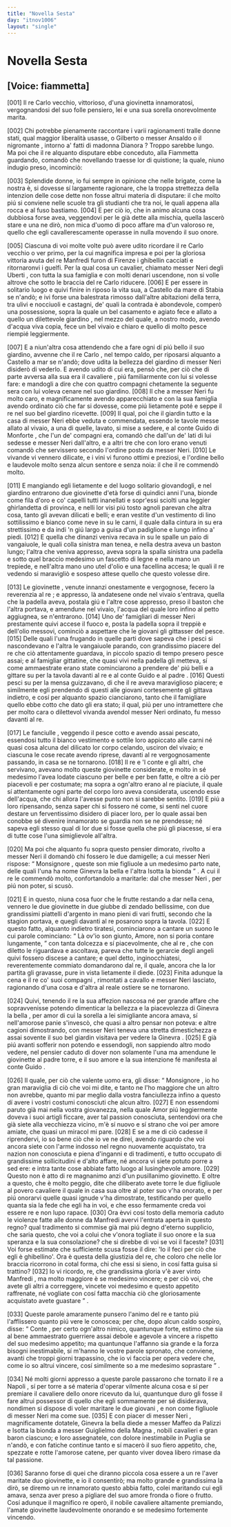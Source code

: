 ```yaml
---
title: "Novella Sesta"
day: "itnov1006"
layout: "single"
---
```

<div id="nov1006" type="novella" who="fiammetta">
 <h1>
  Novella Sesta
 </h1>
 <p>
  <h2>
   [Voice: fiammetta]
  </h2>
 </p>
 <argument>
  <p>
   <a name="p00060001">
    [001]
   </a>
   Il
   <name persref="recarloi" type="person">
    re Carlo
   </name>
   vecchio, vittorioso, d'una
   <name persref="ginevrauberti isottauberti" type="person">
    giovinetta
   </name>
   innamoratosi, vergognandosi del suo folle pensiero, lei e una sua sorella onorevolmente marita.
  </p>
 </argument>
 <div3 type="commentary" who="author">
  <p>
   <a name="p00060002">
    [002]
   </a>
   Chi potrebbe pienamente raccontare i varii ragionamenti tralle donne stati, qual maggior liberalit&agrave; usasse, o
   <name persref="gilberto" type="person">
    Gilberto
   </name>
   o
   <name persref="ansaldo" type="person">
    messer Ansaldo
   </name>
   o
   <name persref="negromante-1005" type="person">
    il nigromante
   </name>
   , intorno a' fatti di
   <name persref="dianora" type="person">
    madonna Dianora
   </name>
   ? Troppo sarebbe lungo. Ma poi che
   <name persref="panfilo" type="person">
    il re
   </name>
   alquanto disputare ebbe conceduto, alla
   <name persref="fiammetta" type="person">
    Fiammetta
   </name>
   guardando, comand&ograve; che novellando traesse lor di quistione; la quale, niuno indugio preso, incominci&ograve;:
  </p>
 </div3>
 <div3 type="commentary" who="fiammetta">
  <p>
   <a name="p00060003">
    [003]
   </a>
   Splendide donne, io fui sempre in opinione che nelle brigate, come la nostra &egrave;, si dovesse s&iacute; largamente ragionare, che la troppa strettezza della intenzion delle cose dette non fosse altrui materia di disputare: il che molto pi&uacute; si conviene nelle scuole tra gli studianti che tra noi, le quali appena alla rocca e al fuso bastiamo.
   <a name="p00060004">
    [004]
   </a>
   E per ci&ograve; io, che in animo alcuna cosa dubbiosa forse avea, veggendovi per le gi&agrave; dette alla mischia, quella lascer&ograve; stare e una ne dir&ograve;, non mica d'uomo di poco affare ma d'un valoroso re, quello che egli cavallerescamente operasse in nulla movendo il suo onore.
  </p>
 </div3>
 <p>
  <a name="p00060005">
   [005]
  </a>
  Ciascuna di voi molte volte pu&ograve; avere udito ricordare
  <name persref="recarloi" type="person">
   il re Carlo
  </name>
  vecchio o ver primo, per la cui magnifica impresa e poi per la gloriosa vittoria avuta del
  <name persref="remanfredi" type="person">
   re Manfredi
  </name>
  furon di
  <name placeref="firenze" type="place">
   Firenze
  </name>
  i ghibellin cacciati e ritornaronvi i guelfi. Per la qual cosa un cavalier, chiamato
  <name persref="neriuberti" type="person">
   messer Neri degli Uberti
  </name>
  , con tutta la sua famiglia e con molti denari uscendone, non si volle altrove che sotto le braccia del
  <name persref="recarloi" type="person">
   re Carlo
  </name>
  riducere.
  <a name="p00060006">
   [006]
  </a>
  E per essere in solitario luogo e quivi finire in riposo la vita sua, a
  <name placeref="castellammarestabia" type="place">
   Castello da mare di Stabia
  </name>
  se n'and&ograve;; e ivi forse una balestrata rimosso dall'altre abitazioni della terra, tra ulivi e nocciuoli e castagni, de' quali la contrada &egrave; abondevole, comper&ograve; una possessione, sopra la quale un bel
  <name placeref="casamento-1006" type="place">
   casamento
  </name>
  e agiato fece e allato a quello un dilettevole
  <name placeref="giardino-1006" type="place">
   giardino
  </name>
  , nel mezzo del quale, a nostro modo, avendo d'acqua viva copia, fece un bel vivaio e chiaro e quello di molto pesce riempi&eacute; leggiermente.
 </p>
 <p>
  <a name="p00060007">
   [007]
  </a>
  E a niun'altra cosa attendendo che a fare ogni d&iacute; pi&uacute; bello il suo giardino, avvenne che
  <name persref="recarloi" type="person">
   il re Carlo
  </name>
  , nel tempo caldo, per riposarsi alquanto a
  <name placeref="castellammarestabia" type="place">
   Castello
  </name>
  a mar se n'and&ograve;; dove udita la bellezza del
  <name placeref="giardino-1006" type="place">
   giardino
  </name>
  di
  <name persref="neriuberti" type="person">
   messer Neri
  </name>
  disider&ograve; di vederlo. E avendo udito di cui era, pens&ograve; che, per ci&ograve; che di parte avversa alla sua era
  <name persref="neriuberti" type="person">
   il cavaliere
  </name>
  , pi&uacute; familiarmente con lui si volesse fare: e mandogli a dire che con quattro
  <name persref="compagni-1006" type="person">
   compagni
  </name>
  chetamente la seguente sera con lui voleva cenare nel suo giardino.
  <a name="p00060008">
   [008]
  </a>
  Il che a
  <name persref="neriuberti" type="person">
   messer Neri
  </name>
  fu molto caro, e magnificamente avendo apparecchiato e con la sua famiglia avendo ordinato ci&ograve; che far si dovesse, come pi&uacute; lietamente pot&eacute; e seppe
  <name persref="recarloi" type="person">
   il re
  </name>
  nel suo bel giardino ricevette.
  <a name="p00060009">
   [009]
  </a>
  Il qual, poi che il giardin tutto e la casa di
  <name persref="neriuberti" type="person">
   messer Neri
  </name>
  ebbe veduta e commendata, essendo le tavole messe allato al vivaio, a una di quelle, lavato, si mise a sedere, e al
  <name persref="guidomonforte" type="person">
   conte Guido di Monforte
  </name>
  , che l'un de' compagni era, comand&ograve; che dall'un de' lati di lui sedesse e
  <name persref="neriuberti" type="person">
   messer Neri
  </name>
  dall'altro, e a altri tre che con loro erano venuti comand&ograve; che servissero secondo l'ordine posto da messer Neri.
  <a name="p00060010">
   [010]
  </a>
  Le vivande vi vennero dilicate, e i vini vi furono ottimi e preziosi, e l'ordine bello e laudevole molto senza alcun sentore e senza noia: il che il re commend&ograve; molto.
 </p>
 <p>
  <a name="p00060011">
   [011]
  </a>
  E mangiando egli lietamente e del luogo solitario giovandogli, e nel
  <name placeref="giardino-1006" type="place">
   giardino
  </name>
  entrarono due
  <name persref="ginevrauberti isottauberti" type="person">
   giovinette
  </name>
  d'et&agrave; forse di quindici anni l'una, bionde come fila d'oro e co' capelli tutti inanellati e sopr'essi sciolti una leggier ghirlandetta di provinca, e nelli lor visi pi&uacute; tosto agnoli parevan che altra cosa, tanto gli avevan dilicati e belli; e eran vestite d'un vestimento di lino sottilissimo e bianco come neve in su le carni, il quale dalla cintura in su era strettissimo e da indi 'n gi&uacute; largo a guisa d'un padiglione e lungo infino a' piedi.
  <a name="p00060012">
   [012]
  </a>
  E quella che dinanzi veniva recava in su le spalle un paio di vangaiuole, le quali colla sinistra man tenea, e nella destra aveva un baston lungo; l'altra che veniva appresso, aveva sopra la spalla sinistra una padella e sotto quel braccio medesimo un fascetto di legne e nella mano un trepiede, e nell'altra mano uno utel d'olio e una facellina accesa; le quali
  <name persref="recarloi" type="person">
   il re
  </name>
  vedendo si maravigli&ograve; e sospeso attese quello che questo volesse dire.
 </p>
 <p>
  <a name="p00060013">
   [013]
  </a>
  <name persref="ginevrauberti isottauberti" type="person">
   Le giovinette
  </name>
  , venute innanzi onestamente e vergognose, fecero la reverenzia al
  <name persref="recarloi" type="person">
   re
  </name>
  ; e appresso, l&agrave; andatesene onde nel vivaio s'entrava, quella che la padella aveva, postala gi&uacute; e l'altre cose appresso, preso il baston che l'altra portava, e amendune nel vivaio, l'acqua del quale loro infino al petto aggiugnea, se n'entrarono.
  <a name="p00060014">
   [014]
  </a>
  Uno de'
  <name persref="famigliari-1006" type="person">
   famigliari
  </name>
  di
  <name persref="neriuberti" type="person">
   messer Neri
  </name>
  prestamente quivi accese il fuoco e, posta la padella sopra il treppi&egrave; e dell'olio messovi, cominci&ograve; a aspettare che le giovani gli gittasser del pesce.
  <a name="p00060015">
   [015]
  </a>
  Delle quali l'una frugando in quelle parti dove sapeva che i pesci si nascondevano e l'altra le vangaiuole parando, con grandissimo piacere del re che ci&ograve; attentamente guardava, in piccolo spazio di tempo presero pesce assai; e al famigliar gittatine, che quasi vivi nella padella gli metteva, s&iacute; come ammaestrate erano state cominciarono a prendere de' pi&uacute; belli e a gittare su per la tavola davanti al re e al
  <name persref="guidomonforte" type="person">
   conte Guido
  </name>
  e al
  <name persref="neriuberti" type="person">
   padre
  </name>
  .
  <a name="p00060016">
   [016]
  </a>
  Questi pesci su per la mensa guizzavano, di che il re aveva maraviglioso piacere; e similmente egli prendendo di questi alle giovani cortesemente gli gittava indietro, e cos&iacute; per alquanto spazio cianciarono, tanto che il famigliare quello ebbe cotto che dato gli era stato; il qual, pi&uacute; per uno intramettere che per molto cara o dilettevol vivanda avendol
  <name persref="neriuberti" type="person">
   messer Neri
  </name>
  ordinato, fu messo davanti al re.
 </p>
 <p>
  <a name="p00060017">
   [017]
  </a>
  <name persref="ginevrauberti isottauberti" type="person">
   Le fanciulle
  </name>
  , veggendo il pesce cotto e avendo assai pescato, essendosi tutto il bianco vestimento e sottile loro appiccato alle carni n&eacute; quasi cosa alcuna del dilicato lor corpo celando, usciron del vivaio; e ciascuna le cose recate avendo riprese, davanti al
  <name persref="recarloi" type="person">
   re
  </name>
  vergognosamente passando, in casa se ne tornarono.
  <a name="p00060018">
   [018]
  </a>
  Il re e
  <name persref="guidomonforte" type="person">
   'l conte
  </name>
  e gli altri, che servivano, avevano molto queste giovinette considerate, e molto in s&eacute; medesimo l'avea lodate ciascuno per belle e per ben fatte, e oltre a ci&ograve; per piacevoli e per costumate; ma sopra a ogn'altro erano al re piaciute, il quale s&iacute; attentamente ogni parte del corpo loro aveva considerata, uscendo esse dell'acqua, che chi allora l'avesse punto non si sarebbe sentito.
  <a name="p00060019">
   [019]
  </a>
  E pi&uacute; a loro ripensando, senza saper chi si fossero n&eacute; come, si sent&iacute; nel cuore destare un ferventissimo disidero di piacer loro, per lo quale assai ben conobbe s&eacute; divenire innamorato se guardia non se ne prendesse; n&eacute; sapeva egli stesso qual di lor due si fosse quella che pi&uacute; gli piacesse, s&iacute; era di tutte cose l'una simiglievole all'altra.
 </p>
 <p>
  <a name="p00060020">
   [020]
  </a>
  Ma poi che alquanto fu sopra questo pensier dimorato, rivolto a
  <name persref="neriuberti" type="person">
   messer Neri
  </name>
  il domand&ograve; chi fossero le due damigelle; a cui
  <name persref="neriuberti" type="person">
   messer Neri
  </name>
  rispose:
  <q direct="unspecified" who="neriuberti">
   <name persref="recarloi" type="person">
    Monsignore
   </name>
   , queste son mie figliuole a un medesimo parto nate, delle quali l'una ha nome
   <name persref="ginevrauberti" type="person">
    Ginevra la bella
   </name>
   e l'altra
   <name persref="isottauberti" type="person">
    Isotta la bionda
   </name>
  </q>
  . A cui
  <name persref="recarloi" type="person">
   il re
  </name>
  le commend&ograve; molto, confortandolo a maritarle: dal che
  <name persref="neriuberti" type="person">
   messer Neri
  </name>
  , per pi&uacute; non poter, si scus&ograve;.
 </p>
 <p>
  <a name="p00060021">
   [021]
  </a>
  E in questo, niuna cosa fuor che le frutte restando a dar nella cena, vennero
  <name persref="ginevrauberti isottauberti" type="person">
   le due giovinette
  </name>
  in due giubbe di zendado bellissime, con due grandissimi piattelli d'argento in mano pieni di vari frutti, secondo che la stagion portava, e quegli davanti al
  <name persref="recarloi" type="person">
   re
  </name>
  posarono sopra la tavola.
  <a name="p00060022">
   [022]
  </a>
  E questo fatto, alquanto indietro tiratesi, cominciarono a cantare un suono le cui parole cominciano:
  <q direct="unspecified" type="song">
   <l>
    L&agrave; ov'io son giunto, Amore,
   </l>
   <l>
    non si poria contare lungamente,
   </l>
  </q>
  con tanta dolcezza e s&iacute; piacevolmente, che al
  <name persref="recarloi" type="person">
   re
  </name>
  , che con diletto le riguardava e ascoltava, pareva che tutte le gerarcie degli angeli quivi fossero discese a cantare; e quel detto, inginocchiatesi, reverentemente commiato domandarono dal re, il quale, ancora che la lor partita gli gravasse, pure in vista lietamente il diede.
  <a name="p00060023">
   [023]
  </a>
  Finita adunque la cena e il re co' suoi
  <name persref="compagni-1006" type="person">
   compagni
  </name>
  , rimontati a cavallo e
  <name persref="neriuberti" type="person">
   messer Neri
  </name>
  lasciato, ragionando d'una cosa e d'altra al reale
  <name placeref="ostiere-1006" type="place">
   ostiere
  </name>
  se ne tornarono.
 </p>
 <p>
  <a name="p00060024">
   [024]
  </a>
  Quivi, tenendo
  <name persref="recarloi" type="person">
   il re
  </name>
  la sua affezion nascosa n&eacute; per grande affare che sopravvenisse potendo dimenticar la bellezza e la piacevolezza di
  <name persref="ginevrauberti" type="person">
   Ginevra la bella
  </name>
  , per amor di cui la
  <name persref="isottauberti" type="person">
   sorella
  </name>
  a lei simigliante ancora amava, s&iacute; nell'amorose panie s'invesc&ograve;, che quasi a altro pensar non poteva: e altre cagioni dimostrando, con
  <name persref="neriuberti" type="person">
   messer Neri
  </name>
  teneva una stretta dimestichezza e assai sovente il suo bel
  <name placeref="giardino-1006" type="place">
   giardin
  </name>
  visitava per vedere la
  <name persref="ginevrauberti" type="person">
   Ginevra
  </name>
  .
  <a name="p00060025">
   [025]
  </a>
  E gi&agrave; pi&uacute; avanti sofferir non potendo e essendogli, non sappiendo altro modo vedere, nel pensier caduto di dover non solamente l'una ma amendune le giovinette al padre torre, e il suo amore e la sua intenzione f&eacute; manifesta al
  <name persref="guidomonforte" type="person">
   conte Guido
  </name>
  .
 </p>
 <p>
  <a name="p00060026">
   [026]
  </a>
  Il quale, per ci&ograve; che valente uomo era, gli disse:
  <q direct="unspecified" who="guidomonforte">
   <name persref="recarloi" type="person">
    Monsignore
   </name>
   , io ho gran maraviglia di ci&ograve; che voi mi dite, e tanto ne l'ho maggiore che un altro non avrebbe, quanto mi par meglio dalla vostra fanciullezza infino a questo d&iacute; avere i vostri costumi conosciuti che alcun altro.
   <a name="p00060027">
    [027]
   </a>
   E non essendomi paruto gi&agrave; mai nella vostra giovanezza, nella quale
   <name persref="amore" type="person">
    Amor
   </name>
   pi&uacute; leggiermente doveva i suoi artigli ficcare, aver tal passion conosciuta, sentendovi ora che gi&agrave; siete alla vecchiezza vicino, m'&egrave; s&iacute; nuovo e s&iacute; strano che voi per amore amiate, che quasi un miracol mi pare.
   <a name="p00060028">
    [028]
   </a>
   E se a me di ci&ograve; cadesse il riprendervi, io so bene ci&ograve; che io ve ne direi, avendo riguardo che voi ancora siete con l'arme indosso nel regno nuovamente acquistato, tra nazion non conosciuta e piena d'inganni e di tradimenti, e tutto occupato di grandissime sollicitudini e d'alto affare, n&eacute; ancora vi siete potuto porre a sed ere: e intra tante cose abbiate fatto luogo al lusinghevole amore.
   <a name="p00060029">
    [029]
   </a>
   Questo non &egrave; atto di re magnanimo anzi d'un pusillanimo giovinetto. E oltre a questo, che &egrave; molto peggio, dite che diliberato avete torre le due figliuole al povero
   <name persref="neriuberti" type="person">
    cavaliere
   </name>
   il quale in casa sua oltre al poter suo v'ha onorato, e per pi&uacute; onorarvi quelle quasi ignude v'ha dimostrate, testificando per quello quanta sia la fede che egli ha in voi, e che esso fermamente creda voi essere re e non lupo rapace.
   <a name="p00060030">
    [030]
   </a>
   Ora &egrave;vvi cos&iacute; tosto della memoria caduto le violenze fatte alle donne da
   <name persref="remanfredi" type="person">
    Manfredi
   </name>
   avervi l'entrata aperta in questo regno? qual tradimento si commise gi&agrave; mai pi&uacute; degno d'eterno supplicio, che saria questo, che voi a colui che v'onora togliate il suo onore e la sua speranza e la sua consolazione? che si direbbe di voi se voi il faceste?
   <a name="p00060031">
    [031]
   </a>
   Voi forse estimate che sufficiente scusa fosse il dire: 'Io il feci per ci&ograve; che egli &egrave; ghibellino'. Ora &egrave; questa della giustizia del re, che coloro che nelle lor braccia ricorrono in cotal forma, chi che essi si sieno, in cos&iacute; fatta guisa si trattino?
   <a name="p00060032">
    [032]
   </a>
   Io vi ricordo, re, che grandissima gloria v'&egrave; aver vinto
   <name persref="remanfredi" type="person">
    Manfredi
   </name>
   , ma molto maggiore &egrave; se medesimo vincere; e per ci&ograve; voi, che avete gli altri a correggere, vincete voi medesimo e questo appetito raffrenate, n&eacute; vogliate con cos&iacute; fatta macchia ci&ograve; che gloriosamente acquistato avete guastare
  </q>
  .
 </p>
 <p>
  <a name="p00060033">
   [033]
  </a>
  Queste parole amaramente punsero l'animo del
  <name persref="recarloi" type="person">
   re
  </name>
  e tanto pi&uacute; l'afflissero quanto pi&uacute; vere le conoscea; per che, dopo alcun caldo sospiro, disse:
  <q direct="unspecified" who="recarloi">
   <name persref="guidomonforte" type="person">
    Conte
   </name>
   , per certo ogn'altro nimico, quantunque forte, estimo che sia al bene ammaestrato guerriere assai debole e agevole a vincere a rispetto del suo medesimo appetito; ma quantunque l'affanno sia grande e la forza bisogni inestimabile, s&iacute; m'hanno le vostre parole spronato, che conviene, avanti che troppi giorni trapassino, che io vi faccia per opera vedere che, come io so altrui vincere, cos&iacute; similmente so a me medesimo soprastare
  </q>
  .
 </p>
 <p>
  <a name="p00060034">
   [034]
  </a>
  N&eacute; molti giorni appresso a queste parole passarono che tornato
  <name persref="recarloi" type="person">
   il re
  </name>
  a
  <name placeref="napoli" type="place">
   Napoli
  </name>
  , s&iacute; per torre a s&eacute; materia d'operar vilmente alcuna cosa e s&iacute; per premiare
  <name persref="neriuberti" type="person">
   il cavaliere
  </name>
  dello onore ricevuto da lui, quantunque duro gli fosse il fare altrui possessor di quello che egli sommamente per s&eacute; disiderava, nondimen si dispose di voler maritare
  <name persref="ginevrauberti isottauberti" type="person">
   le due giovani
  </name>
  , e non come figliuole di
  <name persref="neriuberti" type="person">
   messer Neri
  </name>
  ma come sue.
  <a name="p00060035">
   [035]
  </a>
  E con piacer di
  <name persref="neriuberti" type="person">
   messer Neri
  </name>
  , magnificamente dotatele,
  <name persref="ginevrauberti" type="person">
   Ginevra la bella
  </name>
  diede a
  <name persref="maffeopallizzi" type="person">
   messer Maffeo da Palizzi
  </name>
  e
  <name persref="isottauberti" type="person">
   Isotta la bionda
  </name>
  a
  <name persref="guiglielmomagna" type="person">
   messer Guiglielmo della Magna
  </name>
  , nobili cavalieri e gran baron ciascuno; e loro assegnatele, con dolore inestimabile in
  <name placeref="puglia" type="place">
   Puglia
  </name>
  se n'and&ograve;, e con fatiche continue tanto e s&iacute; macer&ograve; il suo fiero appetito, che, spezzate e rotte l'amorose catene, per quanto viver dovea libero rimase da tal passione.
 </p>
 <p>
  <a name="p00060036">
   [036]
  </a>
  Saranno forse di quei che diranno piccola cosa essere a un re l'aver maritate duo giovinette, e io il consentir&ograve;; ma molto grande e grandissima la dir&ograve;, se diremo un re innamorato questo abbia fatto, colei maritando cui egli amava, senza aver preso a pigliare del suo amore fronda o fiore o frutto. Cos&iacute; adunque
  <name persref="recarloi" type="person">
   il magnifico re
  </name>
  oper&ograve;,
  <name persref="neriuberti" type="person">
   il nobile cavaliere
  </name>
  altamente premiando, l'amate
  <name persref="ginevrauberti isottauberti" type="person">
   giovinette
  </name>
  laudevolmente onorando e se medesimo fortemente vincendo.
 </p>
</div>